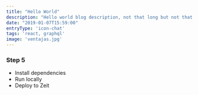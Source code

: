 ```yaml
---
title: "Hello World"
description: "Hello world blog description, not that long but not that short, just to preview somthing"
date: "2019-01-07T15:59:00"
entryType: 'icon-chat'
tags: 'react, graphql'
image: 'ventajas.jpg'
---
```


### Step 5

- Install dependencies
- Run locally
- Deploy to Zeit